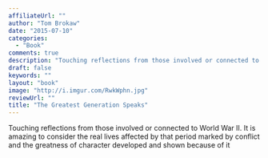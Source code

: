 ```yaml
---
affiliateUrl: ""
author: "Tom Brokaw"
date: "2015-07-10"
categories:
  - "Book"
comments: true
description: "Touching reflections from those involved or connected to World War II.  It is amazing to consider the real lives affected by that period marked by con"
draft: false
keywords: ""
layout: "book"
image: "http://i.imgur.com/RwkWphn.jpg"
reviewUrl: ""
title: "The Greatest Generation Speaks"
---
```


Touching reflections from those involved or connected to World War II.  It is amazing to consider the real lives affected by that period marked by conflict and the greatness of character developed and shown because of it
